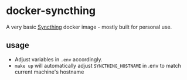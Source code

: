 # docker-syncthing

A very basic [Syncthing](https://syncthing.net/) docker image - mostly built for personal use.

## usage

- Adjust variables in `.env` accordingly.
- `make up` will automatically adjust `SYNCTHING_HOSTNAME` in .env to match current machine's hostname
